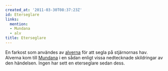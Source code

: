 ```yaml
---
created_at: '2011-03-30T08:37:23Z'
id: Eterseglare
links:
  mention:
  - Mundana
  - alv
title: Eterseglare
---
```


En farkost som användes av [alverna] för att segla på stjärnornas hav. Alverna kom till [Mundana] i
en sådan enligt vissa nedtecknade skildringar av den händelsen. Ingen har sett en eterseglare sedan
dess.

  [alverna]: alv
  [Mundana]: Mundana
